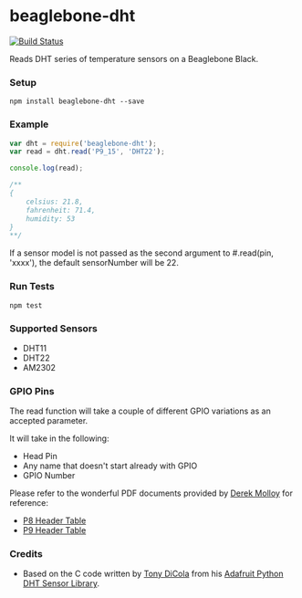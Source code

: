 # beaglebone-dht

[![Build Status](https://travis-ci.org/jgtaylor/beaglebone-dht.svg?branch=master)](https://travis-ci.org/jgtaylor/beaglebone-dht)

Reads DHT series of temperature sensors on a Beaglebone Black.

### Setup

```
npm install beaglebone-dht --save
```

### Example

```javascript
var dht = require('beaglebone-dht');
var read = dht.read('P9_15', 'DHT22');

console.log(read);

/**
{
    celsius: 21.8,
    fahrenheit: 71.4,
    humidity: 53
}
**/
```
If a sensor model is not passed as the second argument to #.read(pin, 'xxxx'), the default sensorNumber will be 22.
### Run Tests

```
npm test
```

### Supported Sensors

* DHT11
* DHT22
* AM2302

### GPIO Pins

The read function will take a couple of different GPIO variations as an accepted parameter.

It will take in the following:
* Head Pin
* Any name that doesn't start already with GPIO
* GPIO Number

Please refer to the wonderful PDF documents provided by [Derek Molloy](https://github.com/derekmolloy) for reference:

* [P8 Header Table](https://github.com/derekmolloy/boneDeviceTree/blob/master/docs/BeagleboneBlackP8HeaderTable.pdf)
* [P9 Header Table](https://github.com/derekmolloy/boneDeviceTree/blob/master/docs/BeagleboneBlackP9HeaderTable.pdf)

### Credits

* Based on the C code written by [Tony DiCola](https://github.com/tdicola) from his [Adafruit Python DHT Sensor Library](https://github.com/adafruit/Adafruit_Python_DHT).

